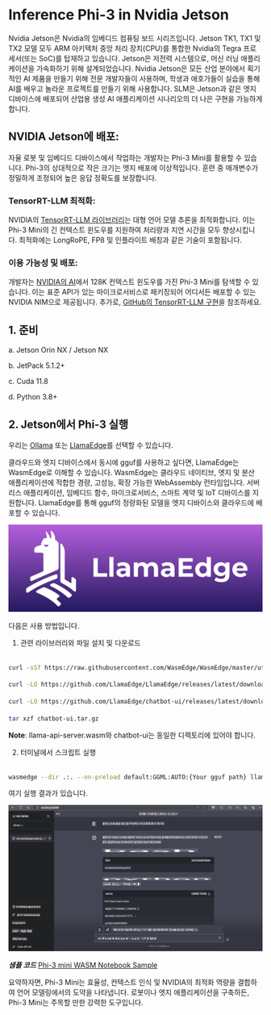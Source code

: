 # **Inference Phi-3 in Nvidia Jetson**

Nvidia Jetson은 Nvidia의 임베디드 컴퓨팅 보드 시리즈입니다. Jetson TK1, TX1 및 TX2 모델 모두 ARM 아키텍처 중앙 처리 장치(CPU)를 통합한 Nvidia의 Tegra 프로세서(또는 SoC)를 탑재하고 있습니다. Jetson은 저전력 시스템으로, 머신 러닝 애플리케이션을 가속화하기 위해 설계되었습니다. Nvidia Jetson은 모든 산업 분야에서 획기적인 AI 제품을 만들기 위해 전문 개발자들이 사용하며, 학생과 애호가들이 실습을 통해 AI를 배우고 놀라운 프로젝트를 만들기 위해 사용합니다. SLM은 Jetson과 같은 엣지 디바이스에 배포되어 산업용 생성 AI 애플리케이션 시나리오의 더 나은 구현을 가능하게 합니다.

## NVIDIA Jetson에 배포:
자율 로봇 및 임베디드 디바이스에서 작업하는 개발자는 Phi-3 Mini를 활용할 수 있습니다. Phi-3의 상대적으로 작은 크기는 엣지 배포에 이상적입니다. 훈련 중 매개변수가 정밀하게 조정되어 높은 응답 정확도를 보장합니다.

### TensorRT-LLM 최적화:
NVIDIA의 [TensorRT-LLM 라이브러리](https://github.com/NVIDIA/TensorRT-LLM?WT.mc_id=aiml-138114-kinfeylo)는 대형 언어 모델 추론을 최적화합니다. 이는 Phi-3 Mini의 긴 컨텍스트 윈도우를 지원하여 처리량과 지연 시간을 모두 향상시킵니다. 최적화에는 LongRoPE, FP8 및 인플라이트 배칭과 같은 기술이 포함됩니다.

### 이용 가능성 및 배포:
개발자는 [NVIDIA의 AI](https://www.nvidia.com/en-us/ai-data-science/generative-ai/)에서 128K 컨텍스트 윈도우를 가진 Phi-3 Mini를 탐색할 수 있습니다. 이는 표준 API가 있는 마이크로서비스로 패키징되어 어디서든 배포할 수 있는 NVIDIA NIM으로 제공됩니다. 추가로, [GitHub의 TensorRT-LLM 구현](https://github.com/NVIDIA/TensorRT-LLM)을 참조하세요.

 ## **1. 준비**

a. Jetson Orin NX / Jetson NX

b. JetPack 5.1.2+
   
c. Cuda 11.8
   
d. Python 3.8+

 ## **2. Jetson에서 Phi-3 실행**

 우리는 [Ollama](https://ollama.com) 또는 [LlamaEdge](https://llamaedge.com)를 선택할 수 있습니다.

 클라우드와 엣지 디바이스에서 동시에 gguf를 사용하고 싶다면, LlamaEdge는 WasmEdge로 이해할 수 있습니다. WasmEdge는 클라우드 네이티브, 엣지 및 분산 애플리케이션에 적합한 경량, 고성능, 확장 가능한 WebAssembly 런타임입니다. 서버리스 애플리케이션, 임베디드 함수, 마이크로서비스, 스마트 계약 및 IoT 디바이스를 지원합니다. LlamaEdge를 통해 gguf의 정량화된 모델을 엣지 디바이스와 클라우드에 배포할 수 있습니다.

![llamaedge](../../../../translated_images/llamaedge.d1314f30755868575f55e27125fdd9838b6962e3bce66c9bd21eaffebfcf57b9.ko.jpg)

다음은 사용 방법입니다.

1. 관련 라이브러리와 파일 설치 및 다운로드

```bash

curl -sSf https://raw.githubusercontent.com/WasmEdge/WasmEdge/master/utils/install.sh | bash -s -- --plugin wasi_nn-ggml

curl -LO https://github.com/LlamaEdge/LlamaEdge/releases/latest/download/llama-api-server.wasm

curl -LO https://github.com/LlamaEdge/chatbot-ui/releases/latest/download/chatbot-ui.tar.gz

tar xzf chatbot-ui.tar.gz

```

**Note**: llama-api-server.wasm와 chatbot-ui는 동일한 디렉토리에 있어야 합니다.

2. 터미널에서 스크립트 실행

```bash

wasmedge --dir .:. --nn-preload default:GGML:AUTO:{Your gguf path} llama-api-server.wasm -p phi-3-chat

```

여기 실행 결과가 있습니다.

![llamaedgerun](../../../../translated_images/llamaedgerun.fcb0c81257035c00b2a9ec7d2f541d64f9f357eec4adf45f5c951c4c06cd1df9.ko.png)

***샘플 코드*** [Phi-3 mini WASM Notebook Sample](https://github.com/Azure-Samples/Phi-3MiniSamples/tree/main/wasm)

요약하자면, Phi-3 Mini는 효율성, 컨텍스트 인식 및 NVIDIA의 최적화 역량을 결합하여 언어 모델링에서의 도약을 나타냅니다. 로봇이나 엣지 애플리케이션을 구축하든, Phi-3 Mini는 주목할 만한 강력한 도구입니다.

